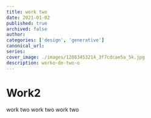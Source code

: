 ```yaml
---
title: work two
date: 2021-01-02
published: true
archived: false
author:
categories: ['design', 'generative']
canonical_url:
series:
cover_image: ./images/12883453214_3f7cdcae5a_5k.jpg
description: worko-de-two-o
---
```


# Work2

work two work two work two